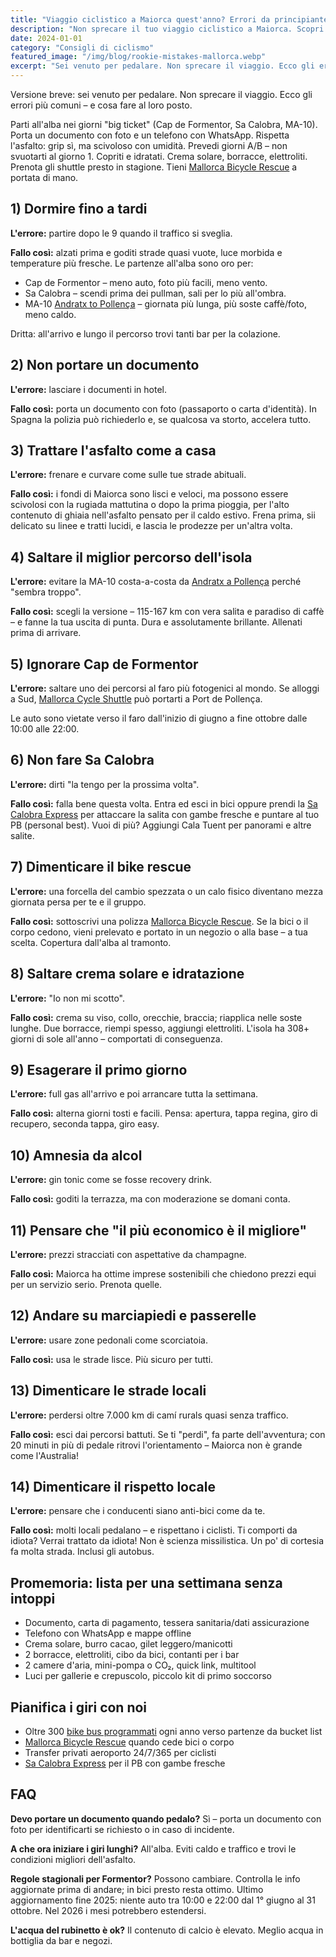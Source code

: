 ```yaml
---
title: "Viaggio ciclistico a Maiorca quest'anno? Errori da principiante da evitare!"
description: "Non sprecare il tuo viaggio ciclistico a Maiorca. Scopri gli errori più comuni e cosa fare invece – partenze all'alba, attrezzatura essenziale ed etichetta locale."
date: 2024-01-01
category: "Consigli di ciclismo"
featured_image: "/img/blog/rookie-mistakes-mallorca.webp"
excerpt: "Sei venuto per pedalare. Non sprecare il viaggio. Ecco gli errori tipici – e cosa fare al loro posto."
---
```


Versione breve: sei venuto per pedalare. Non sprecare il viaggio. Ecco gli errori più comuni – e cosa fare al loro posto.

Parti all'alba nei giorni "big ticket" (Cap de Formentor, Sa Calobra, MA-10).
Porta un documento con foto e un telefono con WhatsApp.
Rispetta l'asfalto: grip sì, ma scivoloso con umidità.
Prevedi giorni A/B – non svuotarti al giorno 1.
Copriti e idratati. Crema solare, borracce, elettroliti.
Prenota gli shuttle presto in stagione. Tieni <a href="https://mallorcacycleshuttle.company.site/products/Rescue-&-Recovery-c15728236" target="_blank">Mallorca Bicycle Rescue</a> a portata di mano.

## 1) Dormire fino a tardi

**L'errore:** partire dopo le 9 quando il traffico si sveglia.

**Fallo così:** alzati prima e goditi strade quasi vuote, luce morbida e temperature più fresche. Le partenze all'alba sono oro per:

- Cap de Formentor – meno auto, foto più facili, meno vento.
- Sa Calobra – scendi prima dei pullman, sali per lo più all'ombra.
- MA-10 <a href="/it/shuttle-bici/guida-andratx-pollenca/" target="_blank">Andratx to Pollença</a> – giornata più lunga, più soste caffè/foto, meno caldo.

Dritta: all'arrivo e lungo il percorso trovi tanti bar per la colazione.

## 2) Non portare un documento

**L'errore:** lasciare i documenti in hotel.

**Fallo così:** porta un documento con foto (passaporto o carta d'identità). In Spagna la polizia può richiederlo e, se qualcosa va storto, accelera tutto.

## 3) Trattare l'asfalto come a casa

**L'errore:** frenare e curvare come sulle tue strade abituali.

**Fallo così:** i fondi di Maiorca sono lisci e veloci, ma possono essere scivolosi con la rugiada mattutina o dopo la prima pioggia, per l'alto contenuto di ghiaia nell'asfalto pensato per il caldo estivo. Frena prima, sii delicato su linee e tratti lucidi, e lascia le prodezze per un'altra volta.

## 4) Saltare il miglior percorso dell'isola

**L'errore:** evitare la MA-10 costa-a-costa da <a href="/it/shuttle-bici/guida-andratx-pollenca/" target="_blank">Andratx a Pollença</a> perché "sembra troppo".

**Fallo così:** scegli la versione – 115-167 km con vera salita e paradiso di caffè – e fanne la tua uscita di punta. Dura e assolutamente brillante. Allenati prima di arrivare.

## 5) Ignorare Cap de Formentor

**L'errore:** saltare uno dei percorsi al faro più fotogenici al mondo. Se alloggi a Sud, <a href="https://mallorcacycleshuttle.company.site/products/Scheduled-Bike-Buses-c15728235" target="_blank">Mallorca Cycle Shuttle</a> può portarti a Port de Pollença.

Le auto sono vietate verso il faro dall'inizio di giugno a fine ottobre dalle 10:00 alle 22:00.

## 6) Non fare Sa Calobra

**L'errore:** dirti "la tengo per la prossima volta".

**Fallo così:** falla bene questa volta. Entra ed esci in bici oppure prendi la <a href="https://mallorcacycleshuttle.company.site/products/Scheduled-Bike-Buses-c15728235" target="_blank">Sa Calobra Express</a> per attaccare la salita con gambe fresche e puntare al tuo PB (personal best). Vuoi di più? Aggiungi Cala Tuent per panorami e altre salite.

## 7) Dimenticare il bike rescue

**L'errore:** una forcella del cambio spezzata o un calo fisico diventano mezza giornata persa per te e il gruppo.

**Fallo così:** sottoscrivi una polizza <a href="https://mallorcacycleshuttle.company.site/products/Rescue-&-Recovery-c15728236" target="_blank">Mallorca Bicycle Rescue</a>. Se la bici o il corpo cedono, vieni prelevato e portato in un negozio o alla base – a tua scelta. Copertura dall'alba al tramonto.

## 8) Saltare crema solare e idratazione

**L'errore:** "Io non mi scotto".

**Fallo così:** crema su viso, collo, orecchie, braccia; riapplica nelle soste lunghe. Due borracce, riempi spesso, aggiungi elettroliti. L'isola ha 308+ giorni di sole all'anno – comportati di conseguenza.

## 9) Esagerare il primo giorno

**L'errore:** full gas all'arrivo e poi arrancare tutta la settimana.

**Fallo così:** alterna giorni tosti e facili. Pensa: apertura, tappa regina, giro di recupero, seconda tappa, giro easy.

## 10) Amnesia da alcol

**L'errore:** gin tonic come se fosse recovery drink.

**Fallo così:** goditi la terrazza, ma con moderazione se domani conta.

## 11) Pensare che "il più economico è il migliore"

**L'errore:** prezzi stracciati con aspettative da champagne.

**Fallo così:** Maiorca ha ottime imprese sostenibili che chiedono prezzi equi per un servizio serio. Prenota quelle.

## 12) Andare su marciapiedi e passerelle

**L'errore:** usare zone pedonali come scorciatoia.

**Fallo così:** usa le strade lisce. Più sicuro per tutti.

## 13) Dimenticare le strade locali

**L'errore:** perdersi oltre 7.000 km di camí rurals quasi senza traffico.

**Fallo così:** esci dai percorsi battuti. Se ti "perdi", fa parte dell'avventura; con 20 minuti in più di pedale ritrovi l'orientamento – Maiorca non è grande come l'Australia!

## 14) Dimenticare il rispetto locale

**L'errore:** pensare che i conducenti siano anti-bici come da te.

**Fallo così:** molti locali pedalano – e rispettano i ciclisti. Ti comporti da idiota? Verrai trattato da idiota! Non è scienza missilistica. Un po' di cortesia fa molta strada. Inclusi gli autobus.

## Promemoria: lista per una settimana senza intoppi
- Documento, carta di pagamento, tessera sanitaria/dati assicurazione
- Telefono con WhatsApp e mappe offline
- Crema solare, burro cacao, gilet leggero/manicotti
- 2 borracce, elettroliti, cibo da bici, contanti per i bar
- 2 camere d'aria, mini-pompa o CO₂, quick link, multitool
- Luci per gallerie e crepuscolo, piccolo kit di primo soccorso

## Pianifica i giri con noi
- Oltre 300 <a href="https://mallorcacycleshuttle.company.site/products/Scheduled-Bike-Buses-c15728235" target="_blank">bike bus programmati</a> ogni anno verso partenze da bucket list
- <a href="https://mallorcacycleshuttle.company.site/products/Rescue-&-Recovery-c15728236" target="_blank">Mallorca Bicycle Rescue</a> quando cede bici o corpo
- Transfer privati aeroporto 24/7/365 per ciclisti
- <a href="https://mallorcacycleshuttle.company.site/products/Scheduled-Bike-Buses-c15728235" target="_blank">Sa Calobra Express</a> per il PB con gambe fresche

## FAQ

**Devo portare un documento quando pedalo?**
Sì – porta un documento con foto per identificarti se richiesto o in caso di incidente.

**A che ora iniziare i giri lunghi?**
All'alba. Eviti caldo e traffico e trovi le condizioni migliori dell'asfalto.

**Regole stagionali per Formentor?**
Possono cambiare. Controlla le info aggiornate prima di andare; in bici presto resta ottimo. Ultimo aggiornamento fine 2025: niente auto tra 10:00 e 22:00 dal 1° giugno al 31 ottobre. Nel 2026 i mesi potrebbero estendersi.

**L'acqua del rubinetto è ok?**
Il contenuto di calcio è elevato. Meglio acqua in bottiglia da bar e negozi.
